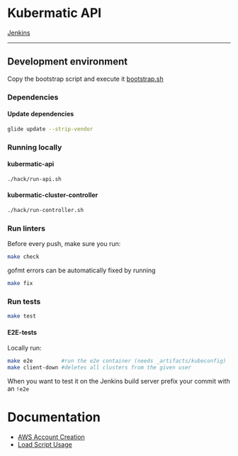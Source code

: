 # Kubermatic API
[Jenkins](https://jenkins.loodse.com/blue/pipelines)

---

## Development environment
Copy the bootstrap script and execute it [bootstrap.sh](hack/bootstrap.sh)

### Dependencies
#### Update dependencies

```bash
glide update --strip-vendor
```

### Running locally
#### kubermatic-api

```bash
./hack/run-api.sh
```

#### kubermatic-cluster-controller
```bash
./hack/run-controller.sh
```

### Run linters
Before every push, make sure you run:
```bash
make check
```

gofmt errors can be automatically fixed by running
```bash
make fix
```

### Run tests
```bash
make test
```
#### E2E-tests
Locally run:
```bash
make e2e         #run the e2e container (needs _artifacts/kubeconfig)
make client-down #deletes all clusters from the given user
```
When you want to test it on the Jenkins build server prefix your commit with an `!e2e`

# Documentation
- [AWS Account Creation](docs/aws-account-creation.md)
- [Load Script Usage](docs/load-script-usage.md)
